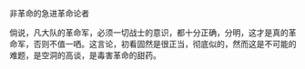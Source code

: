 非革命的急进革命论者

  

倘说，凡大队的革命军，必须一切战士的意识，都十分正确，分明，这才是真的革命军，否则不值一哂。这言论，初看固然是很正当，彻底似的，然而这是不可能的难题，是空洞的高谈，是毒害革命的甜药。